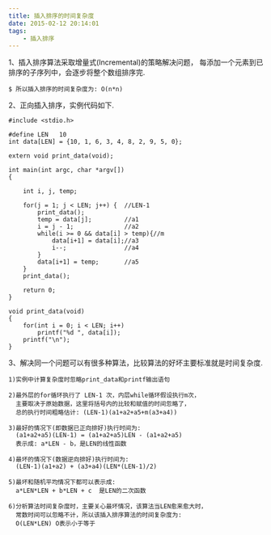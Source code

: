 ```yaml
---
title: 插入排序的时间复杂度
date: 2015-02-12 20:14:01
tags:
    - 插入排序
---
```


1、插入排序算法采取增量式(Incremental)的策略解决问题，
   每添加一个元素到已排序的子序列中，会逐步将整个数组排序完.
    
    $ 所以插入排序的时间复杂度为: O(n*n)

2、正向插入排序，实例代码如下.

    #include <stdio.h>

    #define LEN   10
    int data[LEN] = {10, 1, 6, 3, 4, 8, 2, 9, 5, 0};

    extern void print_data(void);

    int main(int argc, char *argv[])
    {

        int i, j, temp;

        for(j = 1; j < LEN; j++) {  //LEN-1
            print_data();
            temp = data[j];         //a1
            i = j - 1;              //a2
            while(i >= 0 && data[i] > temp){//m
                data[i+1] = data[i];//a3
                i--;                //a4
            }
            data[i+1] = temp;       //a5
        }
        print_data();

        return 0;
    }

    void print_data(void)
    {
        for(int i = 0; i < LEN; i++)
            printf("%d ", data[i]);
        printf("\n");
    }


<!--more-->


3、解决同一个问题可以有很多种算法，比较算法的好坏主要标准就是时间复杂度.

    1)实例中计算复杂度时忽略print_data和printf输出语句

    2)最外层的for循环执行了 LEN-1 次，内层while循环假设执行m次，
      主要取决于原始数据，这里将括号内的比较和赋值的时间忽略了，
      总的执行时间粗略估计: (LEN-1)(a1+a2+a5+m(a3+a4))

    3)最好的情况下(即数据已正向排好)执行时间为:
      (a1+a2+a5)(LEN-1) = (a1+a2+a5)LEN - (a1+a2+a5)
      表示成: a*LEN - b，是LEN的线性函数

    4)最坏的情况下(数据逆向排好)执行时间为:
      (LEN-1)(a1+a2) + (a3+a4)(LEN*(LEN-1)/2)

    5)最坏和随机平均情况下都可以表示成:
      a*LEN*LEN + b*LEN + c  是LEN的二次函数

    6)分析算法时间复杂度时，主要关心最坏情况，该算法当LEN愈来愈大时，
      常数时间可以忽略不计，所以该插入排序算法的时间复杂度为:
      O(LEN*LEN) O表示小于等于
